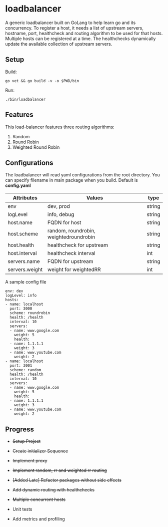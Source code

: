 # loadbalancer
A generic loadbalancer built on GoLang to help learn go and its concurrency. To register a host, it needs a list of upstream servers, hostname, port, healthcheck and routing algorithm to be used for that hosts. Multiple hosts can be registered at a time. The healthchecks dynamically update the available collection of upstream servers. 

## Setup
Build: 
```
go vet && go build -v -o $PWD/bin 
```
Run:
```
./bin/loadbalancer
```
## Features
This load-balancer features three routing algorithms:
1. Random
2. Round Robin
3. Weighted Round Robin

## Configurations
The loadbalancer will read yaml configurations from the root directory. You can specify filename in main package when you build. Default is **config.yaml**

| Attributes 	|  Values 	| type
|---	|---	|---
|  env 	|   	dev, prod | string
|  logLevel 	|   info, debug |	string
|   host.name	|   FQDN for host|   string
|   host.scheme	|   random, roundrobin, weightedroundrobin | string
|   host.health	|   healthcheck for upstream | string
|   host.interval	|   healthcheck interval | int
|   servers.name	| FQDN for upstream | string
|   servers.weight	| weight for weightedRR | int


A sample config file
```
env: dev
logLevel: info
hosts: 
- name: localhost 
  port: 3000
  scheme: roundrobin
  health: /health
  interval: 10
  servers:
  - name: www.google.com
    weight: 5
    health: 
  - name: 1.1.1.1
    weight: 3
  - name: www.youtube.com
    weight: 2
- name: localhost 
  port: 3001
  scheme: random
  health: /health
  interval: 10
  servers:
  - name: www.google.com
    weight: 5
    health: 
  - name: 1.1.1.1
    weight: 3
  - name: www.youtube.com
    weight: 2

```
## Progress
* ~~Setup Project~~

* ~~Create initializer Sequence~~

* ~~Implement proxy~~

* ~~Implement random, rr and weighted rr routing~~

* ~~[Added Late] Refactor packages without side effects~~

* ~~Add dynamic routing with healthchecks~~

* ~~Multiple concurrent hosts~~

* Unit tests

* Add metrics and profiling

